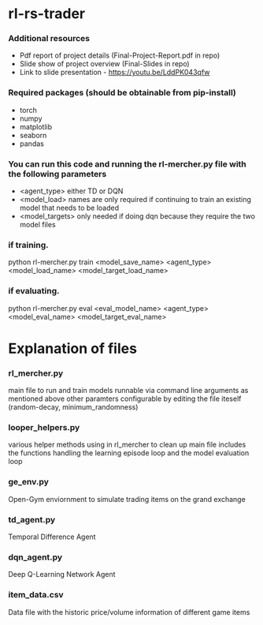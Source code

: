 # rl-rs-trader

### Additional resources
  - Pdf report of project details (Final-Project-Report.pdf in repo)
  - Slide show of project overview (Final-Slides in repo)
  - Link to slide presentation - https://youtu.be/LddPK043qfw

### Required packages (should be obtainable from pip-install)
  - torch
  - numpy
  - matplotlib
  - seaborn
  - pandas

### You can run this code and running the rl-mercher.py file with the following parameters
 - <agent_type> either TD or DQN
 - <model_load> names are only required if continuing to train an existing model that needs to be loaded
 - <model_targets> only needed if doing dqn because they require the two model files

### if training. 
python rl-mercher.py train <model_save_name> <agent_type> <model_load_name> <model_target_load_name>

### if evaluating.
 python rl-mercher.py eval <eval_model_name> <agent_type> <model_eval_name> <model_target_eval_name>

# Explanation of files

### rl_mercher.py
 main file to run and train models
 runnable via command line arguments as mentioned above
 other paramters configurable by editing the file iteself (random-decay, minimum_randomness)

### looper_helpers.py
 various helper methods using in rl_mercher to clean up main file
 includes the functions handling the learning episode loop and the model evaluation loop

### ge_env.py
 Open-Gym enviornment to simulate trading items on the grand exchange


### td_agent.py
 Temporal Difference Agent 

### dqn_agent.py
 Deep Q-Learning Network Agent

### item_data.csv
 Data file with the historic price/volume information of different game items
